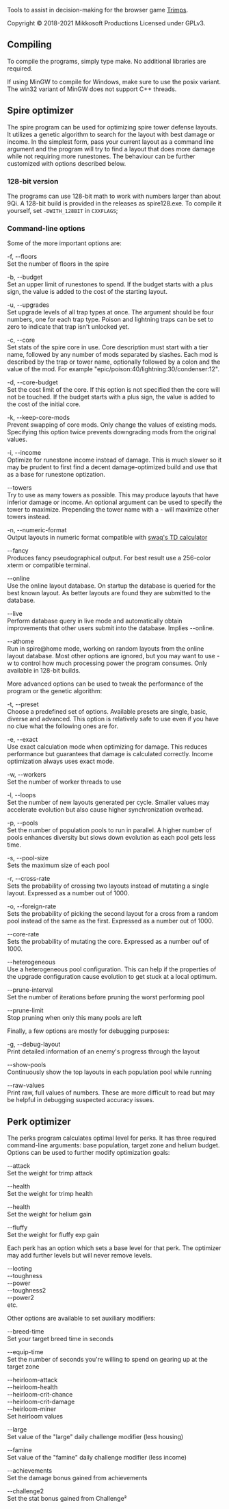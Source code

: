 Tools to assist in decision-making for the browser game
[Trimps](https://trimps.github.io/).

Copyright © 2018-2021  Mikkosoft Productions
Licensed under GPLv3.


## Compiling

To compile the programs, simply type make.  No additional libraries are
required.

If using MinGW to compile for Windows, make sure to use the posix variant.
The win32 variant of MinGW does not support C++ threads.


## Spire optimizer

The spire program can be used for optimizing spire tower defense layouts.  It
utilizes a genetic algorithm to search for the layout with best damage or
income.  In the simplest form, pass your current layout as a command line
argument and the program will try to find a layout that does more damage while
not requiring more runestones.  The behaviour can be further customized with
options described below.

### 128-bit version

The programs can use 128-bit math to work with numbers larger than about 9Qi.
A 128-bit build is provided in the releases as spire128.exe.  To compile it
yourself, set `-DWITH_128BIT` in `CXXFLAGS`;

### Command-line options

Some of the more important options are:

-f, --floors  
  Set the number of floors in the spire

-b, --budget  
  Set an upper limit of runestones to spend.  If the budget starts with a plus
  sign, the value is added to the cost of the starting layout.

-u, --upgrades  
  Set upgrade levels of all trap types at once.  The argument should be four
  numbers, one for each trap type.  Poison and lightning traps can be set to
  zero to indicate that trap isn't unlocked yet.

-c, --core  
  Set stats of the spire core in use.  Core description must start with a tier
  name, followed by any number of mods separated by slashes.  Each mod is
  described by the trap or tower name, optionally followed by a colon and the
  value of the mod.  For example "epic/poison:40/lightning:30/condenser:12".

-d, --core-budget  
  Set the cost limit of the core.  If this option is not specified then the
  core will not be touched.  If the budget starts with a plus sign, the value
  is added to the cost of the initial core.

-k, --keep-core-mods  
  Prevent swapping of core mods.  Only change the values of existing mods.
  Specifying this option twice prevents downgrading mods from the original
  values.

-i, --income  
  Optimize for runestone income instead of damage.  This is much slower so it
  may be prudent to first find a decent damage-optimized build and use that
  as a base for runestone optization.

--towers  
  Try to use as many towers as possible.  This may produce layouts that have
  inferior damage or income.  An optional argument can be used to specify the
  tower to maximize.  Prepending the tower name with a - will maximize other
  towers instead.

-n, --numeric-format  
  Output layouts in numeric format compatible with
  [swaq's TD calculator](http://swaqvalley.com/td_calc/)

--fancy  
  Produces fancy pseudographical output.  For best result use a 256-color
  xterm or compatible terminal.

--online  
  Use the online layout database.  On startup the database is queried for the
  best known layout.  As better layouts are found they are submitted to the
  database.

--live  
  Perform database query in live mode and automatically obtain improvements
  that other users submit into the database.  Implies --online.

--athome  
  Run in spire@home mode, working on random layouts from the online layout
  database.  Most other options are ignored, but you may want to use -w to
  control how much processing power the program consumes.  Only available in
  128-bit builds.

More advanced options can be used to tweak the performance of the program or
the genetic algorithm:

-t, --preset  
  Choose a predefined set of options.  Available presets are single, basic,
  diverse and advanced.  This option is relatively safe to use even if you
  have no clue what the following ones are for.

-e, --exact  
  Use exact calculation mode when optimizing for damage.  This reduces
  performance but guarantees that damage is calculated correctly.  Income
  optimization always uses exact mode.

-w, --workers  
  Set the number of worker threads to use

-l, --loops  
  Set the number of new layouts generated per cycle.  Smaller values may
  accelerate evolution but also cause higher synchronization overhead.

-p, --pools  
  Set the number of population pools to run in parallel.  A higher number of
  pools enhances diversity but slows down evolution as each pool gets less
  time.

-s, --pool-size  
  Sets the maximum size of each pool

-r, --cross-rate  
  Sets the probability of crossing two layouts instead of mutating a single
  layout.  Expressed as a number out of 1000.

-o, --foreign-rate  
  Sets the probability of picking the second layout for a cross from a random
  pool instead of the same as the first.  Expressed as a number out of 1000.

--core-rate  
  Sets the probability of mutating the core.  Expressed as a number ouf of
  1000.

--heterogeneous  
  Use a heterogeneous pool configuration.  This can help if the properties of
  the upgrade configuration cause evolution to get stuck at a local optimum.

--prune-interval  
  Set the number of iterations before pruning the worst performing pool

--prune-limit  
  Stop pruning when only this many pools are left

Finally, a few options are mostly for debugging purposes:

-g, --debug-layout  
  Print detailed information of an enemy's progress through the layout

--show-pools  
  Continuously show the top layouts in each population pool while running

--raw-values  
  Print raw, full values of numbers.  These are more difficult to read but
  may be helpful in debugging suspected accuracy issues.


## Perk optimizer

The perks program calculates optimal level for perks.  It has three required
command-line arguments: base population, target zone and helium budget.
Options can be used to further modify optimization goals:

--attack  
  Set the weight for trimp attack

--health  
  Set the weight for trimp health

--health  
  Set the weight for helium gain

--fluffy  
  Set the weight for fluffy exp gain

Each perk has an option which sets a base level for that perk.  The optimizer
may add further levels but will never remove levels.

--looting  
--toughness  
--power  
--toughness2  
--power2  
etc.

Other options are available to set auxiliary modifiers:

--breed-time  
  Set your target breed time in seconds

--equip-time  
  Set the number of seconds you're willing to spend on gearing up at the
  target zone

--heirloom-attack  
--heirloom-health  
--heirloom-crit-chance  
--heirloom-crit-damage  
--heirloom-miner  
  Set heirloom values

--large  
  Set value of the "large" daily challenge modifier (less housing)

--famine  
  Set value of the "famine" daily challenge modifier (less income)

--achievements  
  Set the damage bonus gained from achievements

--challenge2  
  Set the stat bonus gained from Challenge²

